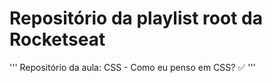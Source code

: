 # Repositório da playlist root da Rocketseat

'''
 Repositório da aula: CSS - Como eu penso em CSS? ✅
'''